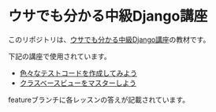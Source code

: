 # ウサでも分かる中級Django講座

このリポジトリは、[ウサでも分かる中級Django講座](https://django.yhei-web-design.com/)の教材です。

下記の講座で使用されています。  

* [色々なテストコードを作成してみよう](https://django.yhei-web-design.com/category/tests/)
* [クラスベースビューをマスターしよう](https://django.yhei-web-design.com/category/class-based-view/)

featureブランチに各レッスンの答えが記載されています。
